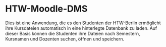 # HTW-Moodle-DMS
Dies ist eine Anwendung, die es den Studenten der HTW-Berlin ermöglicht ihre Kursdateien automatisch in eine hinterlegte Datenbank zu laden. Auf dieser Basis können die Studenten ihre Dateien nach Semestern, Kursnamen und Dozenten suchen, öffnen und speichern.
